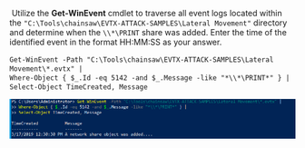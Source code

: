  Utilize the **Get-WinEvent** cmdlet to traverse all event logs located within the `"C:\Tools\chainsaw\EVTX-ATTACK-SAMPLES\Lateral Movement"` directory and determine when the `\\*\PRINT` share was added. Enter the time of the identified event in the format HH:MM:SS as your answer.

```
Get-WinEvent -Path "C:\Tools\chainsaw\EVTX-ATTACK-SAMPLES\Lateral Movement\*.evtx" |
Where-Object { $_.Id -eq 5142 -and $_.Message -like "*\\*\PRINT*" } |
Select-Object TimeCreated, Message
```

![](../6.%20Image/Pasted%20image%2020250519002332.png)
